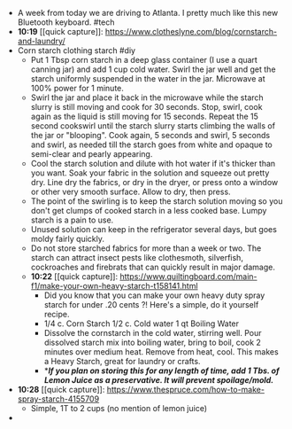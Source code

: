 - A week from today we are driving to Atlanta. I pretty much like this new Bluetooth keyboard. #tech
- **10:19** [[quick capture]]:  https://www.clotheslyne.com/blog/cornstarch-and-laundry/
- Corn starch clothing starch #diy
	- Put 1 Tbsp corn starch in a deep glass container (I use a quart canning jar) and add 1 cup cold water. Swirl the jar well and get the starch uniformly suspended in the water in the jar. Microwave at 100% power for 1 minute.
	- Swirl the jar and place it back in the microwave while the starch slurry is still moving and cook for 30 seconds. Stop, swirl, cook again as the liquid is still moving for 15 seconds. Repeat the 15 second cookswirl until the starch slurry starts climbing the walls of the jar or "blooping". Cook again, 5 seconds and swirl, 5 seconds and swirl, as needed till the starch goes from white and opaque to semi-clear and pearly appearing.
	- Cool the starch solution and dilute with hot water if it's thicker than you want. Soak your fabric in the solution and squeeze out pretty dry. Line dry the fabrics, or dry in the dryer, or press onto a window or other very smooth surface. Allow to dry, then press.
	- The point of the swirling is to keep the starch solution moving so you don't get clumps of cooked starch in a less cooked base. Lumpy starch is a pain to use.
	- Unused solution can keep in the refrigerator several days, but goes moldy fairly quickly.
	- Do not store starched fabrics for more than a week or two. The starch can attract insect pests like clothesmoth, silverfish, cockroaches and firebrats that can quickly result in major damage.
	- **10:22** [[quick capture]]:  https://www.quiltingboard.com/main-f1/make-your-own-heavy-starch-t158141.html
		- Did you know that you can make your own heavy duty spray starch for under .20 cents ?! Here's a simple, do it yourself recipe.
		- 1/4 c. Corn Starch
		  1/2 c. Cold water
		  1 qt Boiling Water
		- Dissolve the cornstarch in the cold water, stirring well. Pour dissolved starch mix into boiling water, bring to boil, cook 2 minutes over medium heat. Remove from heat, cool. This makes a Heavy Starch, great for laundry or crafts.
		- ****If you plan on storing this for any length of time, add 1 Tbs. of Lemon Juice as a preservative. It will prevent spoilage/mold.***
- **10:28** [[quick capture]]:  https://www.thespruce.com/how-to-make-spray-starch-4155709
	- Simple, 1T to 2 cups (no mention of lemon juice)
-